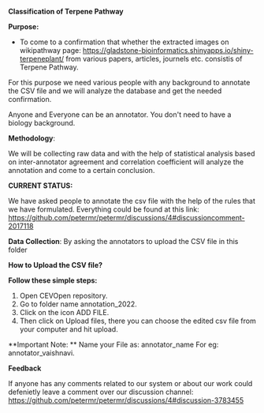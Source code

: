**Classification of Terpene Pathway**

**Purpose:**

- To come to a confirmation that whether the extracted images on wikipathway page: https://gladstone-bioinformatics.shinyapps.io/shiny-terpeneplant/ from various papers, articles, journels etc. consistis of Terpene Pathway. 

For this purpose we need various people with any background to annotate the CSV file and we will analyze the database and get the needed confirmation. 

Anyone and Everyone can be an annotator. You don't need to have a biology background. 

**Methodology**:

We will be collecting raw data and with the help of statistical analysis based on inter-annotator agreement and correlation coefficient will analyze the annotation and come to a certain conclusion.

**CURRENT STATUS:**

We have asked people to annotate the csv file with the help of the rules that we have formulated. Everything could be found at this link: https://github.com/petermr/petermr/discussions/4#discussioncomment-2017118

**Data Collection**: By asking the annotators to upload the CSV file in this folder

**How to Upload the CSV file?**

**Follow these simple steps:**
1. Open CEVOpen repository.
2. Go to folder name annotation_2022.
3. Click on the icon ADD FILE.
4. Then click on Upload files, there you can choose the edited csv file from your computer and hit upload.

**Important Note: ** Name your File as: annotator_name For eg: annotator_vaishnavi. 

**Feedback**

If anyone has any comments related to our system or about our work could defenietly leave a comment over our discussion channel: https://github.com/petermr/petermr/discussions/4#discussion-3783455



